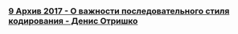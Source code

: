 ### [9 Архив 2017 - О важности последовательного стиля кодирования - Денис Отришко](https://www.youtube.com/watch?v=eRrJbyY-ipY)

